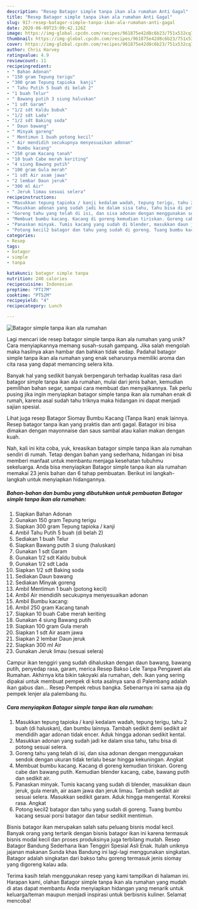 ```yaml
---
description: "Resep Batagor simple tanpa ikan ala rumahan Anti Gagal"
title: "Resep Batagor simple tanpa ikan ala rumahan Anti Gagal"
slug: 917-resep-batagor-simple-tanpa-ikan-ala-rumahan-anti-gagal
date: 2020-06-09T23:09:42.126Z
image: https://img-global.cpcdn.com/recipes/961875e42d8c6b23/751x532cq70/batagor-simple-tanpa-ikan-ala-rumahan-foto-resep-utama.jpg
thumbnail: https://img-global.cpcdn.com/recipes/961875e42d8c6b23/751x532cq70/batagor-simple-tanpa-ikan-ala-rumahan-foto-resep-utama.jpg
cover: https://img-global.cpcdn.com/recipes/961875e42d8c6b23/751x532cq70/batagor-simple-tanpa-ikan-ala-rumahan-foto-resep-utama.jpg
author: Chris Harvey
ratingvalue: 4.9
reviewcount: 11
recipeingredient:
- " Bahan Adonan"
- "150 gram Tepung terigu"
- "300 gram Tepung tapioka  kanji"
- " Tahu Putih 5 buah di belah 2"
- "1 buah Telur"
- " Bawang putih 3 siung haluskan"
- "1 sdt Garam"
- "1/2 sdt Kaldu bubuk"
- "1/2 sdt Lada"
- "1/2 sdt Baking soda"
- " Daun bawang"
- " Minyak goreng"
- " Mentimun 1 buah potong kecil"
- " Air mendidih secukupnya menyesuaikan adonan"
- " Bumbu kacang"
- "250 gram Kacang tanah"
- "10 buah Cabe merah keriting"
- "4 siung Bawang putih"
- "100 gram Gula merah"
- "1 sdt Air asam jawa"
- "2 lembar Daun jeruk"
- "300 ml Air"
- " Jeruk limau sesuai selera"
recipeinstructions:
- "Masukkan tepung tapioka / kanji kedalam wadah, tepung terigu, tahu 2 buah (di haluskan), dan bumbu lainnya. Tambah sedikit demi sedikit air mendidih agar adonan tidak encer. Aduk hingga adonan sedikit kental."
- "Masukkan adonan yang sudah jadi ke dalam sisa tahu, tahu bisa di potong sesuai selera."
- "Goreng tahu yang telah di isi, dan sisa adonan dengan menggunakan sendok dengan ukuran tidak terlalu besar hingga kekuningan. Angkat"
- "Membuat bumbu kacang. Kacang di goreng kemudian tiriskan. Goreng cabe dan bawang putih. Kemudian blender kacang, cabe, bawang putih dan sedikit air."
- "Panaskan minyak. Tumis kacang yang sudah di blender, masukkan daun jeruk, gula merah, air asam jawa dan jeruk limau. Tambah sedikit air sesuai selera. Masukkan sedikit garam. Aduk hingga mengental. Koreksi rasa. Angkat"
- "Potong kecil2 batagor dan tahu yang sudah di goreng. Tuang bumbu kacang sesuai porsi batagor dan tabur sedikit mentimun."
categories:
- Resep
tags:
- batagor
- simple
- tanpa

katakunci: batagor simple tanpa 
nutrition: 240 calories
recipecuisine: Indonesian
preptime: "PT17M"
cooktime: "PT52M"
recipeyield: "4"
recipecategory: Lunch

---
```



![Batagor simple tanpa ikan ala rumahan](https://img-global.cpcdn.com/recipes/961875e42d8c6b23/751x532cq70/batagor-simple-tanpa-ikan-ala-rumahan-foto-resep-utama.jpg)

Lagi mencari ide resep batagor simple tanpa ikan ala rumahan yang unik? Cara menyiapkannya memang susah-susah gampang. Jika salah mengolah maka hasilnya akan hambar dan bahkan tidak sedap. Padahal batagor simple tanpa ikan ala rumahan yang enak seharusnya memiliki aroma dan cita rasa yang dapat memancing selera kita.

Banyak hal yang sedikit banyak berpengaruh terhadap kualitas rasa dari batagor simple tanpa ikan ala rumahan, mulai dari jenis bahan, kemudian pemilihan bahan segar, sampai cara membuat dan menyajikannya. Tak perlu pusing jika ingin menyiapkan batagor simple tanpa ikan ala rumahan enak di rumah, karena asal sudah tahu triknya maka hidangan ini dapat menjadi sajian spesial.

Lihat juga resep Batagor Siomay Bumbu Kacang (Tanpa Ikan) enak lainnya. Resep batagor tanpa ikan yang praktis dan anti gagal. Batagor ini bisa dimakan dengan mayonnaise dan saus sambal atau kalian makan dengan kuah.


Nah, kali ini kita coba, yuk, kreasikan batagor simple tanpa ikan ala rumahan sendiri di rumah. Tetap dengan bahan yang sederhana, hidangan ini bisa memberi manfaat untuk membantu menjaga kesehatan tubuhmu sekeluarga. Anda bisa menyiapkan Batagor simple tanpa ikan ala rumahan memakai 23 jenis bahan dan 6 tahap pembuatan. Berikut ini langkah-langkah untuk menyiapkan hidangannya.

<!--inarticleads1-->

##### Bahan-bahan dan bumbu yang dibutuhkan untuk pembuatan Batagor simple tanpa ikan ala rumahan:

1. Siapkan  Bahan Adonan
1. Gunakan 150 gram Tepung terigu
1. Siapkan 300 gram Tepung tapioka / kanji
1. Ambil  Tahu Putih 5 buah (di belah 2)
1. Sediakan 1 buah Telur
1. Siapkan  Bawang putih 3 siung (haluskan)
1. Gunakan 1 sdt Garam
1. Gunakan 1/2 sdt Kaldu bubuk
1. Gunakan 1/2 sdt Lada
1. Siapkan 1/2 sdt Baking soda
1. Sediakan  Daun bawang
1. Sediakan  Minyak goreng
1. Ambil  Mentimun 1 buah (potong kecil)
1. Ambil  Air mendidih secukupnya menyesuaikan adonan
1. Ambil  Bumbu kacang:
1. Ambil 250 gram Kacang tanah
1. Siapkan 10 buah Cabe merah keriting
1. Gunakan 4 siung Bawang putih
1. Siapkan 100 gram Gula merah
1. Siapkan 1 sdt Air asam jawa
1. Siapkan 2 lembar Daun jeruk
1. Siapkan 300 ml Air
1. Gunakan  Jeruk limau (sesuai selera)


Campur ikan tenggiri yang sudah dihaluskan dengan daun bawang, bawang putih, penyedap rasa, garam, merica Resep Bakso Lele Tanpa Pengawet ala Rumahan. Akhirnya kita bikin takoyaki ala rumahan, deh. Ikan yang sering dipakai untuk membuat pempek di kota asalnya sana di Palembang adalah ikan gabus dan… Resep Pempek rebus bangka. Sebenarnya ini sama aja dg pempek lenjer ala palembang itu. 

<!--inarticleads2-->

##### Cara menyiapkan Batagor simple tanpa ikan ala rumahan:

1. Masukkan tepung tapioka / kanji kedalam wadah, tepung terigu, tahu 2 buah (di haluskan), dan bumbu lainnya. Tambah sedikit demi sedikit air mendidih agar adonan tidak encer. Aduk hingga adonan sedikit kental.
1. Masukkan adonan yang sudah jadi ke dalam sisa tahu, tahu bisa di potong sesuai selera.
1. Goreng tahu yang telah di isi, dan sisa adonan dengan menggunakan sendok dengan ukuran tidak terlalu besar hingga kekuningan. Angkat
1. Membuat bumbu kacang. Kacang di goreng kemudian tiriskan. Goreng cabe dan bawang putih. Kemudian blender kacang, cabe, bawang putih dan sedikit air.
1. Panaskan minyak. Tumis kacang yang sudah di blender, masukkan daun jeruk, gula merah, air asam jawa dan jeruk limau. Tambah sedikit air sesuai selera. Masukkan sedikit garam. Aduk hingga mengental. Koreksi rasa. Angkat
1. Potong kecil2 batagor dan tahu yang sudah di goreng. Tuang bumbu kacang sesuai porsi batagor dan tabur sedikit mentimun.


Bisnis batagor ikan merupakan salah satu peluang bisnis modal kecil. Banyak orang yang tertarik dengan bisnis batagor ikan ini karena termasuk bisnis modal kecil dan proses produksinya juga terbilang mudah. Resep Batagor Bandung Sederhana Ikan Tenggiri Spesial Asli Enak. Itulah uniknya jajanan makanan Sunda khas Bandung ini lagi-lagi menggunakan singkatan. Batagor adalah singkatan dari bakso tahu goreng termasuk jenis siomay yang digoreng kalau ada. 

Terima kasih telah menggunakan resep yang kami tampilkan di halaman ini. Harapan kami, olahan Batagor simple tanpa ikan ala rumahan yang mudah di atas dapat membantu Anda menyiapkan hidangan yang menarik untuk keluarga/teman maupun menjadi inspirasi untuk berbisnis kuliner. Selamat mencoba!
